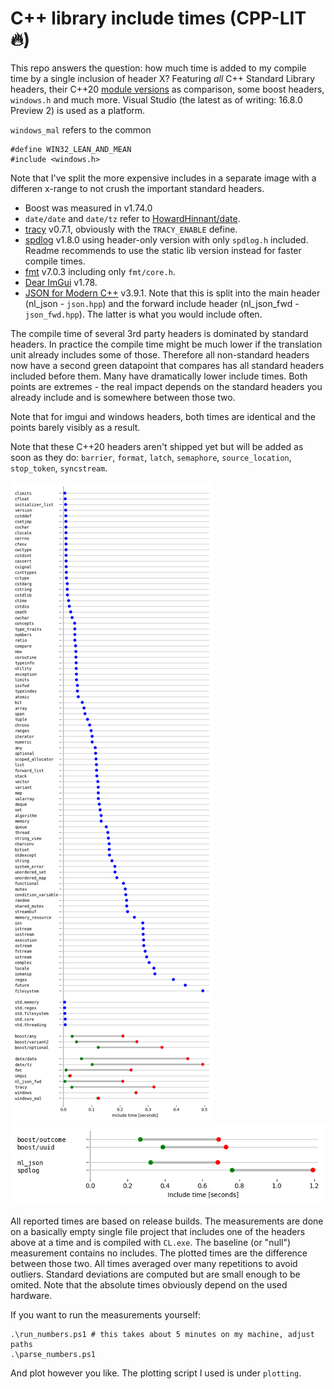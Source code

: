 # C++ library include times (CPP-LIT :fire:)
This repo answers the question: how much time is added to my compile time by a single inclusion of header X? Featuring *all* C++ Standard Library headers, their C++20 [module versions](https://docs.microsoft.com/en-us/cpp/cpp/modules-cpp?view=vs-2019) as comparison, some boost headers, `windows.h` and much more. Visual Studio (the latest as of writing: 16.8.0 Preview 2) is used as a platform.

`windows_mal` refers to the common
```
#define WIN32_LEAN_AND_MEAN
#include <windows.h>
```

Note that I've split the more expensive includes in a separate image with a differen x-range to not crush the important standard headers.

- Boost was measured in v1.74.0
- `date/date` and `date/tz` refer to [HowardHinnant/date](https://github.com/HowardHinnant/date).
- [tracy](https://github.com/wolfpld/tracy) v0.7.1, obviously with the `TRACY_ENABLE` define.
- [spdlog](https://github.com/gabime/spdlog) v1.8.0 using header-only version with only `spdlog.h` included. Readme recommends to use the static lib version instead for faster compile times.
- [fmt](https://github.com/fmtlib/fmt) v7.0.3 including only `fmt/core.h`.
- [Dear ImGui](https://github.com/ocornut/imgui) v1.78.
- [JSON for Modern C++](https://github.com/nlohmann/json) v3.9.1. Note that this is split into the main header (nl_json - `json.hpp`) and the forward include header (nl_json_fwd - `json_fwd.hpp`). The latter is what you would include often.

The compile time of several 3rd party headers is dominated by standard headers. In practice the compile time might be much lower if the translation unit already includes some of those. Therefore all non-standard headers now have a second green datapoint that compares has all standard headers included before them. Many have dramatically lower include times. Both points are extremes - the real impact depends on the standard headers you already include and is somewhere between those two.

Note that for imgui and windows headers, both times are identical and the points barely visibly as a result.

Note that these C++20 headers aren't shipped yet but will be added as soon as they do: `barrier`, `format`, `latch`, `semaphore`, `source_location`, `stop_token`, `syncstream`.

![results](plotting/lit.png)
![results](plotting/lit_expensive.png)

All reported times are based on release builds. The measurements are done on a basically empty single file project that includes one of the headers above at a time and is compiled with `CL.exe`. The baseline (or "null") measurement contains no includes. The plotted times are the difference between those two. All times averaged over many repetitions to avoid outliers. Standard deviations are computed but are small enough to be omited. Note that the absolute times obviously depend on the used hardware.

If you want to run the measurements yourself:
```
.\run_numbers.ps1 # this takes about 5 minutes on my machine, adjust paths
.\parse_numbers.ps1
```
And plot however you like. The plotting script I used is under `plotting`.
